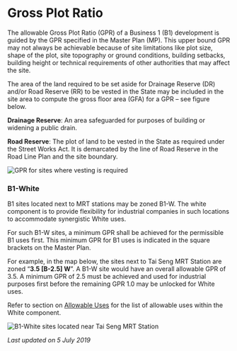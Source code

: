 # Gross Plot Ratio

The allowable Gross Plot Ratio (GPR) of a Business 1 (B1) development is guided by the GPR specified in the Master Plan (MP). This upper bound GPR may not always be achievable because of site limitations like plot size, shape of the plot, site topography or ground conditions, building setbacks, building height or technical requirements of other authorities that may affect the site.

The area of the land required to be set aside for Drainage Reserve (DR) and/or Road Reserve (RR) to be vested in the State may be included in the site area to compute the gross floor area (GFA) for a GPR – see figure below.

**Drainage Reserve**: An area safeguarded for purposes of building or widening a public drain.

**Road Reserve**: The plot of land to be vested in the State as required under the Street Works Act. It is demarcated by the line of Road Reserve in the Road Line Plan and the site boundary.

![GPR for sites where vesting is required](https://www.ura.gov.sg/-/media/Corporate/Guidelines/Development-control/Flats-Condominiums/F01_Gross_Plot_Ratio.jpg?h=100%25&w=100%25)

### B1-White

B1 sites located next to MRT stations may be zoned B1-W. The white component is to provide flexibility for industrial companies in such locations to accommodate synergistic White uses.

For such B1-W sites, a minimum GPR shall be achieved for the permissible B1 uses first. This minimum GPR for B1 uses is indicated in the square brackets on the Master Plan.

For example, in the map below, the sites next to Tai Seng MRT Station are zoned “**3.5 [B-2.5] W**”. A B1-W site would have an overall allowable GPR of 3.5. A minimum GPR of 2.5 must be achieved and used for industrial purposes first before the remaining GPR 1.0 may be unlocked for White uses.

Refer to section on [Allowable Uses](https://www.ura.gov.sg/Corporate/Guidelines/Development-Control/Non-Residential/B1/Allowable-Uses) for the list of allowable uses within the White component.

![B1-White sites located near Tai Seng MRT Station](https://www.ura.gov.sg/-/media/Corporate/Guidelines/Development-control/Industrial/B1-White-Sites.jpg?h=100%25&w=100%25)

*Last updated on 5 July 2019*
